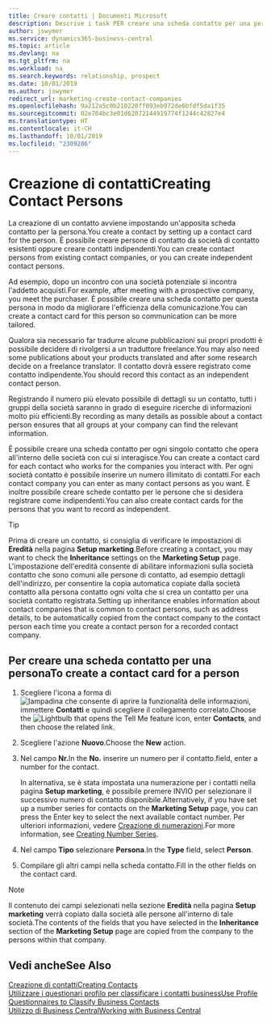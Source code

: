 ```yaml
---
title: Creare contatti | Documenti Microsoft
description: Descrive i task PER creare una scheda contatto per una persona, ad esempio, un potenziale cliente o un fornitore, contribuendo a definire la relazione e personalizzare la comunicazione.
author: jswymer
ms.service: dynamics365-business-central
ms.topic: article
ms.devlang: na
ms.tgt_pltfrm: na
ms.workload: na
ms.search.keywords: relationship, prospect
ms.date: 10/01/2019
ms.author: jswymer
redirect_url: marketing-create-contact-companies
ms.openlocfilehash: 9a212a5c0b210220ff093eb972de6bfdf5da1f35
ms.sourcegitcommit: 02e704bc3e01d62072144919774f1244c42827e4
ms.translationtype: HT
ms.contentlocale: it-CH
ms.lasthandoff: 10/01/2019
ms.locfileid: "2309286"
---
```

# <a name="creating-contact-persons"></a><span data-ttu-id="6a3e8-103">Creazione di contatti</span><span class="sxs-lookup"><span data-stu-id="6a3e8-103">Creating Contact Persons</span></span>
<span data-ttu-id="6a3e8-104">La creazione di un contatto avviene impostando un'apposita scheda contatto per la persona.</span><span class="sxs-lookup"><span data-stu-id="6a3e8-104">You create a contact by setting up a contact card for the person.</span></span> <span data-ttu-id="6a3e8-105">È possibile creare persone di contatto da società di contatto esistenti oppure creare contatti indipendenti.</span><span class="sxs-lookup"><span data-stu-id="6a3e8-105">You can create contact persons from existing contact companies, or you can create independent contact persons.</span></span>

<span data-ttu-id="6a3e8-106">Ad esempio, dopo un incontro con una società potenziale si incontra l'addetto acquisti.</span><span class="sxs-lookup"><span data-stu-id="6a3e8-106">For example, after meeting with a prospective company, you meet the purchaser.</span></span> <span data-ttu-id="6a3e8-107">È possibile creare una scheda contatto per questa persona in modo da migliorare l'efficienza della comunicazione.</span><span class="sxs-lookup"><span data-stu-id="6a3e8-107">You can create a contact card for this person so communication can be more tailored.</span></span>

<span data-ttu-id="6a3e8-108">Qualora sia necessario far tradurre alcune pubblicazioni sui propri prodotti è possibile decidere di rivolgersi a un traduttore freelance.</span><span class="sxs-lookup"><span data-stu-id="6a3e8-108">You may also need some publications about your products translated and after some research decide on a freelance translator.</span></span> <span data-ttu-id="6a3e8-109">Il contatto dovrà essere registrato come contatto indipendente.</span><span class="sxs-lookup"><span data-stu-id="6a3e8-109">You should record this contact as an independent contact person.</span></span>

<span data-ttu-id="6a3e8-110">Registrando il numero più elevato possibile di dettagli su un contatto, tutti i gruppi della società saranno in grado di eseguire ricerche di informazioni molto più efficienti.</span><span class="sxs-lookup"><span data-stu-id="6a3e8-110">By recording as many details as possible about a contact person ensures that all groups at your company can find the relevant information.</span></span>

<span data-ttu-id="6a3e8-111">È possibile creare una scheda contatto per ogni singolo contatto che opera all'interno delle società con cui si interagisce.</span><span class="sxs-lookup"><span data-stu-id="6a3e8-111">You can create a contact card for each contact who works for the companies you interact with.</span></span> <span data-ttu-id="6a3e8-112">Per ogni società contatto è possibile inserire un numero illimitato di contatti.</span><span class="sxs-lookup"><span data-stu-id="6a3e8-112">For each contact company you can enter as many contact persons as you want.</span></span> <span data-ttu-id="6a3e8-113">È inoltre possibile creare schede contatto per le persone che si desidera registrare come indipendenti.</span><span class="sxs-lookup"><span data-stu-id="6a3e8-113">You can also create contact cards for the persons that you want to record as independent.</span></span>

> [!TIP]  
>   <span data-ttu-id="6a3e8-114">Prima di creare un contatto, si consiglia di verificare le impostazioni di **Eredità** nella pagina **Setup marketing**.</span><span class="sxs-lookup"><span data-stu-id="6a3e8-114">Before creating a contact, you may want to check the **Inheritance** settings on the **Marketing Setup** page.</span></span> <span data-ttu-id="6a3e8-115">L'impostazione dell'eredità consente di abilitare informazioni sulla società contatto che sono comuni alle persone di contatto, ad esempio dettagli dell'indirizzo, per consentire la copia automatica copiate dalla società contatto alla persona contatto ogni volta che si crea un contatto per una società contatto registrata.</span><span class="sxs-lookup"><span data-stu-id="6a3e8-115">Setting up inheritance enables information about contact companies that is common to contact persons, such as address details, to be automatically copied from the contact company to the contact person each time you create a contact person for a recorded contact company.</span></span>

## <a name="to-create-a-contact-card-for-a-person"></a><span data-ttu-id="6a3e8-116">Per creare una scheda contatto per una persona</span><span class="sxs-lookup"><span data-stu-id="6a3e8-116">To create a contact card for a person</span></span>
1. <span data-ttu-id="6a3e8-117">Scegliere l'icona a forma di ![lampadina che consente di aprire la funzionalità delle informazioni](media/ui-search/search_small.png "Informazioni sull'operazione che si desidera eseguire"), immettere **Contatti** e quindi scegliere il collegamento correlato.</span><span class="sxs-lookup"><span data-stu-id="6a3e8-117">Choose the ![Lightbulb that opens the Tell Me feature](media/ui-search/search_small.png "Tell me what you want to do") icon, enter **Contacts**, and then choose the related link.</span></span>
2. <span data-ttu-id="6a3e8-118">Scegliere l'azione **Nuovo**.</span><span class="sxs-lookup"><span data-stu-id="6a3e8-118">Choose the **New** action.</span></span>
3. <span data-ttu-id="6a3e8-119">Nel campo **Nr.**</span><span class="sxs-lookup"><span data-stu-id="6a3e8-119">In the **No.**</span></span> <span data-ttu-id="6a3e8-120">inserire un numero per il contatto.</span><span class="sxs-lookup"><span data-stu-id="6a3e8-120">field, enter a number for the contact.</span></span>

    <span data-ttu-id="6a3e8-121">In alternativa, se è stata impostata una numerazione per i contatti nella pagina **Setup marketing**, è possibile premere INVIO per selezionare il successivo numero di contatto disponibile.</span><span class="sxs-lookup"><span data-stu-id="6a3e8-121">Alternatively, if you have set up a number series for contacts on the **Marketing Setup** page, you can press the Enter key to select the next available contact number.</span></span> <span data-ttu-id="6a3e8-122">Per ulteriori informazioni, vedere [Creazione di numerazioni](ui-create-number-series.md).</span><span class="sxs-lookup"><span data-stu-id="6a3e8-122">For more information, see [Creating Number Series](ui-create-number-series.md).</span></span>
4. <span data-ttu-id="6a3e8-123">Nel campo **Tipo** selezionare **Persona**.</span><span class="sxs-lookup"><span data-stu-id="6a3e8-123">In the **Type** field, select **Person**.</span></span>
5. <span data-ttu-id="6a3e8-124">Compilare gli altri campi nella scheda contatto.</span><span class="sxs-lookup"><span data-stu-id="6a3e8-124">Fill in the other fields on the contact card.</span></span>

> [!NOTE]  
>   <span data-ttu-id="6a3e8-125">Il contenuto dei campi selezionati nella sezione **Eredità** nella pagina **Setup marketing** verrà copiato dalla società alle persone all'interno di tale società.</span><span class="sxs-lookup"><span data-stu-id="6a3e8-125">The contents of the fields that you have selected in the **Inheritance** section of the **Marketing Setup** page are copied from the company to the persons within that company.</span></span>

## <a name="see-also"></a><span data-ttu-id="6a3e8-126">Vedi anche</span><span class="sxs-lookup"><span data-stu-id="6a3e8-126">See Also</span></span>
[<span data-ttu-id="6a3e8-127">Creazione di contatti</span><span class="sxs-lookup"><span data-stu-id="6a3e8-127">Creating Contacts</span></span>](marketing-create-contact-companies.md)  
[<span data-ttu-id="6a3e8-128">Utilizzare i questionari profilo per classificare i contatti business</span><span class="sxs-lookup"><span data-stu-id="6a3e8-128">Use Profile Questionnaires to Classify Business Contacts</span></span>](marketing-create-contact-profile-questionnaire.md)  
[<span data-ttu-id="6a3e8-129">Utilizzo di Business Central</span><span class="sxs-lookup"><span data-stu-id="6a3e8-129">Working with Business Central</span></span>](ui-work-product.md)
